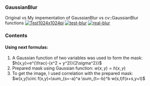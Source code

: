 ### GaussianBlur

Original vs My impementation of GaussianBlur vs cv::GaussianBlur functions
<a href="https://ibb.co/n6pJC9s"><img src="https://i.ibb.co/XjHR81Z/Test1024x1024pi.jpg" alt="Test1024x1024pi" border="0"></a>
<a href="https://ibb.co/8K3HhB6"><img src="https://i.ibb.co/gj1xn7z/test-blur.jpg" alt="test-blur" border="0"></a>
<a href="https://ibb.co/sgwh4qX"><img src="https://i.ibb.co/Zf83rxb/real-blur.jpg" alt="real-blur" border="0"></a>

### Contents
#### Using next formulas:
1. A Gaussian function of two variables was used to form the mask:
			 $h(x,y)=e^{\frac{-(x^2 + y^2)}{2\sigma^2}}$
2. Prepared mask using Gaussian function:
	$w(x,y)=h(x,y)$
3. To get the image, I used correlation with the prepared mask:
	$w(x,y)\circ f(x,y)=\sum_{s=-a}^a \sum_{t=-b}^b w(s,t)f(x+s,y+t)$